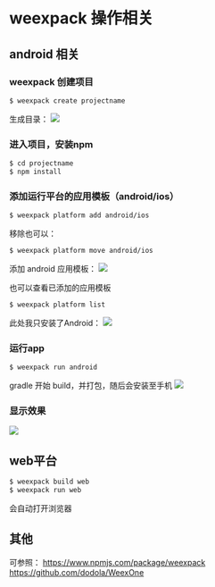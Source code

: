 # weexpack 操作相关
## android 相关
### weexpack 创建项目

``` bash
$ weexpack create projectname
```
生成目录：
![](http://7xr1vo.com1.z0.glb.clouddn.com/314ED92C-277B-4BA1-BCC4-68CD392F9027.png)

### 进入项目，安装npm

``` bash
$ cd projectname 
$ npm install
```

### 添加运行平台的应用模板（android/ios）

``` bash
$ weexpack platform add android/ios
```
移除也可以：
``` bash
$ weexpack platform move android/ios
```

添加 android 应用模板：
![](http://7xr1vo.com1.z0.glb.clouddn.com/F80C160D-1A29-438F-B750-2C755D5B53CA.png)

也可以查看已添加的应用模板

``` bash
$ weexpack platform list
```
此处我只安装了Android：
![](http://7xr1vo.com1.z0.glb.clouddn.com/356792C8-F399-4265-819F-E8DB46174D55.png)

### 运行app

``` bash
$ weexpack run android
```
gradle 开始 build，并打包，随后会安装至手机
![](http://7xr1vo.com1.z0.glb.clouddn.com/89932233-3AF7-4E41-ADC9-06A45D00C161.png)


### 显示效果
![](http://7xr1vo.com1.z0.glb.clouddn.com/device-2017-02-21-214737.png)

## web平台

``` bash
$ weexpack build web
$ weexpack run web
```
会自动打开浏览器

## 其他
可参照：
https://www.npmjs.com/package/weexpack
https://github.com/dodola/WeexOne
